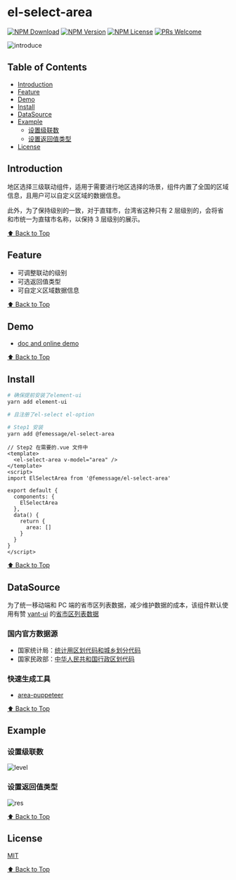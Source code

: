 # el-select-area

[![NPM Download](https://img.shields.io/npm/dm/@femessage/el-select-area.svg)](https://www.npmjs.com/package/@femessage/el-select-area)
[![NPM Version](https://img.shields.io/npm/v/@femessage/el-select-area.svg)](https://www.npmjs.com/package/@femessage/el-select-area)
[![NPM License](https://img.shields.io/npm/l/@femessage/el-select-area.svg)](https://github.com/FEMessage/el-select-area/blob/master/LICENSE)
[![PRs Welcome](https://img.shields.io/badge/PRs-welcome-brightgreen.svg)](https://github.com/FEMessage/el-select-area/pulls)

![introduce](https://i.screenshot.net/8dv1lto)

## Table of Contents

- [Introduction](#introduction)
- [Feature](#feature)
- [Demo](#demo)
- [Install](#install)
- [DataSource](#datasource)
- [Example](#example)
  - [设置级联数](#设置级联数)
  - [设置返回值类型](#设置返回值类型)
- [License](#license)

## Introduction

地区选择三级联动组件，适用于需要进行地区选择的场景，组件内置了全国的区域信息，且用户可以自定义区域的数据信息。

此外，为了保持级别的一致，对于直辖市，台湾省这种只有 2 层级别的，会将省和市统一为直辖市名称，以保持 3 层级别的展示。

[⬆ Back to Top](#table-of-contents)

## Feature

- 可调整联动的级别
- 可选返回值类型
- 可自定义区域数据信息

[⬆ Back to Top](#table-of-contents)

## Demo

- [doc and online demo](https://femessage.github.io/el-select-area/)

[⬆ Back to Top](#table-of-contents)

## Install

```sh
# 确保提前安装了element-ui
yarn add element-ui

# 且注册了el-select el-option

# Step1 安装
yarn add @femessage/el-select-area
```

```vue
// Step2 在需要的.vue 文件中
<template>
  <el-select-area v-model="area" />
</template>
<script>
import ElSelectArea from '@femessage/el-select-area'

export default {
  components: {
    ElSelectArea
  },
  data() {
    return {
      area: []
    }
  }
}
</script>
```

[⬆ Back to Top](#table-of-contents)

## DataSource

为了统一移动端和 PC 端的省市区列表数据，减少维护数据的成本，该组件默认使用有赞 [vant-ui](https://youzan.github.io/vant/#/zh-CN/area) 的[省市区列表数据](https://github.com/youzan/vant/blob/dev/src/area/demo/area.js)

### 国内官方数据源
- 国家统计局：[统计用区划代码和城乡划分代码](http://www.stats.gov.cn/tjsj/tjbz/tjyqhdmhcxhfdm/2018/index.html)
- 国家民政部：[中华人民共和国行政区划代码](http://www.mca.gov.cn/article/sj/xzqh/2019/)

### 快速生成工具
- [area-puppeteer](https://github.com/dwqs/area-puppeteer)

[⬆ Back to Top](#table-of-contents)

## Example

### 设置级联数

![level](https://i.screenshot.net/py2nra3)

### 设置返回值类型

![res](https://i.screenshot.net/pdy12uz)

[⬆ Back to Top](#table-of-contents)

## License

[MIT](./LICENSE)

[⬆ Back to Top](#table-of-contents)
